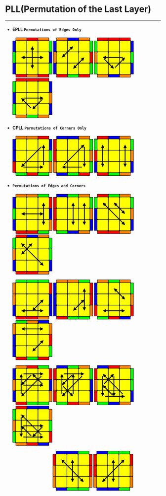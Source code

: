 # PLL(Permutation of the Last Layer)
------

* #### EPLL `Permutations of Edges Only`  

	![H.gif](gif/PLL/H.gif "H Permutation")
	![Z.gif](gif/PLL/Z.gif "Z Permutation")
	![U逆.gif](gif/PLL/U1.gif "U逆 Permutation")
	![U顺.gif](gif/PLL/U.gif "U顺 Permutation")
	
* #### CPLL `Permutations of Corners Only`
 
	![A逆.gif](gif/PLL/A.gif "A逆 Permutation")
	![A顺.gif](gif/PLL/A1.gif "A顺 Permutation")
	![E.gif](gif/PLL/E.gif "E Permutation")

* #### `Permutations of Edges and Corners`
 
	![T.gif](gif/PLL/T.gif "T Permutation")
	![F.gif](gif/PLL/F.gif "F Permutation")
	![V.gif](gif/PLL/V.gif "V Permutation")
	![Y.gif](gif/PLL/Y.gif "Y Permutation")

	![J逆.gif](gif/PLL/J1.gif "J逆 Permutation")
	![J顺.gif](gif/PLL/J.gif "J顺 Permutation")
	![R逆.gif](gif/PLL/R1.gif "R逆 Permutation")
	![R顺.gif](gif/PLL/R.gif "R顺 Permutation")

	![Ga.gif](gif/PLL/G3.gif "Ga Permutation")
	![Gd.gif](gif/PLL/G.gif "Gd Permutation")
	![Gb.gif](gif/PLL/G2.gif "Gb Permutation")
	![Gc.gif](gif/PLL/G1.gif "Gc Permutation")

	&nbsp;&nbsp;&nbsp;&nbsp;&nbsp;&nbsp;&nbsp;&nbsp;&nbsp;&nbsp;
	&nbsp;&nbsp;&nbsp;&nbsp;&nbsp;&nbsp;&nbsp;&nbsp;&nbsp;&nbsp;
	&nbsp;&nbsp;&nbsp;&nbsp;&nbsp;&nbsp;&nbsp;&nbsp;&nbsp;&nbsp;
	![Na.gif](gif/PLL/N1.gif "Na Permutation")
	![Nb.gif](gif/PLL/N.gif "Nb Permutation")
